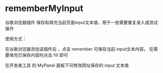 # rememberMyInput
谷歌浏览器插件 保存和填充当前页面input文本值，用于一些需要重复录入或测试操作

使用方式：

在谷歌浏览器添加该插件后 ，点击 remember 可保存当前 input文本内容， 在需要填充已保存内容时点击 fill 即可

在开发者工具 的 MyPanel 面板下可修改网址保存的 input 文本值
